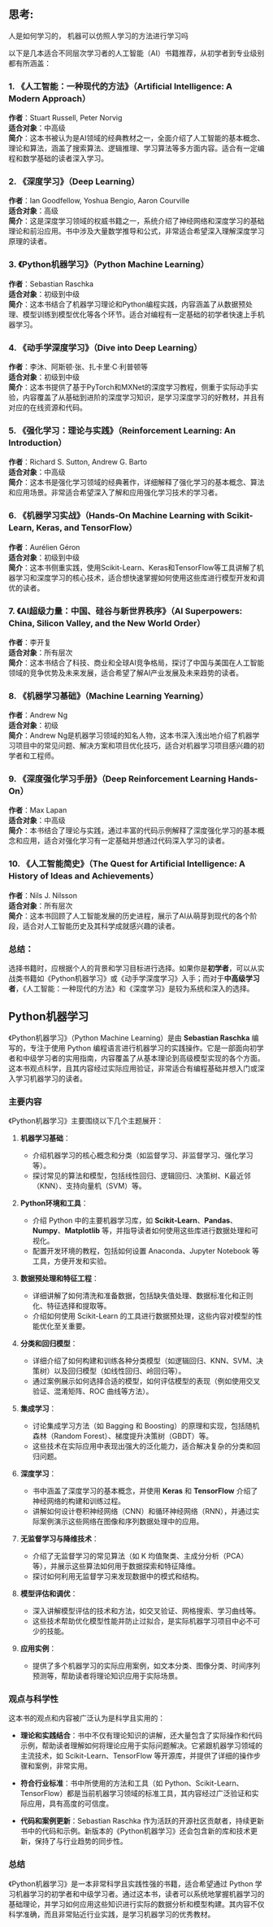 ## 思考: 

人是如何学习的，
机器可以仿照人学习的方法进行学习吗

以下是几本适合不同层次学习者的人工智能（AI）书籍推荐，从初学者到专业级别都有所涵盖：

### 1. **《人工智能：一种现代的方法》（Artificial Intelligence: A Modern Approach）**
   **作者**：Stuart Russell, Peter Norvig  
   **适合对象**：中高级  
   **简介**：这本书被认为是AI领域的经典教材之一，全面介绍了人工智能的基本概念、理论和算法，涵盖了搜索算法、逻辑推理、学习算法等多方面内容。适合有一定编程和数学基础的读者深入学习。

### 2. **《深度学习》（Deep Learning）**
   **作者**：Ian Goodfellow, Yoshua Bengio, Aaron Courville  
   **适合对象**：高级  
   **简介**：这是深度学习领域的权威书籍之一，系统介绍了神经网络和深度学习的基础理论和前沿应用。书中涉及大量数学推导和公式，非常适合希望深入理解深度学习原理的读者。

### 3. **《Python机器学习》（Python Machine Learning）**
   **作者**：Sebastian Raschka  
   **适合对象**：初级到中级  
   **简介**：这本书结合了机器学习理论和Python编程实践，内容涵盖了从数据预处理、模型训练到模型优化等各个环节。适合对编程有一定基础的初学者快速上手机器学习。

### 4. **《动手学深度学习》（Dive into Deep Learning）**
   **作者**：李沐、阿斯顿·张、扎卡里·C·利普顿等  
   **适合对象**：初级到中级  
   **简介**：这本书提供了基于PyTorch和MXNet的深度学习教程，侧重于实际动手实验，内容覆盖了从基础到进阶的深度学习知识，是学习深度学习的好教材，并且有对应的在线资源和代码。

### 5. **《强化学习：理论与实践》（Reinforcement Learning: An Introduction）**
   **作者**：Richard S. Sutton, Andrew G. Barto  
   **适合对象**：中高级  
   **简介**：这本书是强化学习领域的经典著作，详细解释了强化学习的基本概念、算法和应用场景。非常适合希望深入了解和应用强化学习技术的学习者。

### 6. **《机器学习实战》（Hands-On Machine Learning with Scikit-Learn, Keras, and TensorFlow）**
   **作者**：Aurélien Géron  
   **适合对象**：初级到中级  
   **简介**：这本书侧重实践，使用Scikit-Learn、Keras和TensorFlow等工具讲解了机器学习和深度学习的核心技术，适合想快速掌握如何使用这些库进行模型开发和调优的读者。

### 7. **《AI超级力量：中国、硅谷与新世界秩序》（AI Superpowers: China, Silicon Valley, and the New World Order）**
   **作者**：李开复  
   **适合对象**：所有层次  
   **简介**：这本书结合了科技、商业和全球AI竞争格局，探讨了中国与美国在人工智能领域的竞争优势及未来发展，适合希望了解AI产业发展及未来趋势的读者。

### 8. **《机器学习基础》（Machine Learning Yearning）**
   **作者**：Andrew Ng  
   **适合对象**：初级  
   **简介**：Andrew Ng是机器学习领域的知名人物，这本书深入浅出地介绍了机器学习项目中的常见问题、解决方案和项目优化技巧，适合对机器学习项目感兴趣的初学者和工程师。

### 9. **《深度强化学习手册》（Deep Reinforcement Learning Hands-On）**
   **作者**：Max Lapan  
   **适合对象**：中高级  
   **简介**：本书结合了理论与实践，通过丰富的代码示例解释了深度强化学习的基本概念和应用，适合对强化学习有一定基础并想通过代码深入学习的读者。

### 10. **《人工智能简史》（The Quest for Artificial Intelligence: A History of Ideas and Achievements）**
   **作者**：Nils J. Nilsson  
   **适合对象**：所有层次  
   **简介**：这本书回顾了人工智能发展的历史进程，展示了AI从萌芽到现代的各个阶段，适合对人工智能历史及其科学成就感兴趣的读者。

### **总结**：
选择书籍时，应根据个人的背景和学习目标进行选择。如果你是**初学者**，可以从实战类书籍如《Python机器学习》或《动手学深度学习》入手；而对于**中高级学习者**，《人工智能：一种现代的方法》和《深度学习》是较为系统和深入的选择。

## Python机器学习

《Python机器学习》（Python Machine Learning）是由 **Sebastian Raschka** 编写的，专注于使用 Python 编程语言进行机器学习的实践操作。它是一部面向初学者和中级学习者的实用指南，内容覆盖了从基本理论到高级模型实现的各个方面。这本书观点科学，且其内容经过实际应用验证，非常适合有编程基础并想入门或深入学习机器学习的读者。

### **主要内容**

《Python机器学习》主要围绕以下几个主题展开：

1. **机器学习基础**：
   - 介绍机器学习的核心概念和分类（如监督学习、非监督学习、强化学习等）。
   - 探讨常见的算法和模型，包括线性回归、逻辑回归、决策树、K最近邻（KNN）、支持向量机（SVM）等。

2. **Python环境和工具**：
   - 介绍 Python 中的主要机器学习库，如 **Scikit-Learn**、**Pandas**、**Numpy**、**Matplotlib** 等，并指导读者如何使用这些库进行数据处理和可视化。
   - 配置开发环境的教程，包括如何设置 Anaconda、Jupyter Notebook 等工具，方便开发和实验。

3. **数据预处理和特征工程**：
   - 详细讲解了如何清洗和准备数据，包括缺失值处理、数据标准化和正则化、特征选择和提取等。
   - 介绍如何使用 Scikit-Learn 的工具进行数据预处理，这些内容对模型的性能优化至关重要。

4. **分类和回归模型**：
   - 详细介绍了如何构建和训练各种分类模型（如逻辑回归、KNN、SVM、决策树）以及回归模型（如线性回归、岭回归等）。
   - 通过案例展示如何选择合适的模型，如何评估模型的表现（例如使用交叉验证、混淆矩阵、ROC 曲线等方法）。

5. **集成学习**：
   - 讨论集成学习方法（如 Bagging 和 Boosting）的原理和实现，包括随机森林（Random Forest）、梯度提升决策树（GBDT）等。
   - 这些技术在实际应用中表现出强大的泛化能力，适合解决复杂的分类和回归问题。

6. **深度学习**：
   - 书中涵盖了深度学习的基本概念，并使用 **Keras** 和 **TensorFlow** 介绍了神经网络的构建和训练过程。
   - 讲解如何设计卷积神经网络（CNN）和循环神经网络（RNN），并通过实际案例演示这些网络在图像和序列数据处理中的应用。

7. **无监督学习与降维技术**：
   - 介绍了无监督学习的常见算法（如 K 均值聚类、主成分分析（PCA）等），并展示这些算法如何用于数据探索和特征降维。
   - 探讨如何利用无监督学习来发现数据中的模式和结构。

8. **模型评估和调优**：
   - 深入讲解模型评估的技术和方法，如交叉验证、网格搜索、学习曲线等。
   - 这些技术帮助优化模型性能并防止过拟合，是实际机器学习项目中必不可少的技能。

9. **应用实例**：
   - 提供了多个机器学习的实际应用案例，如文本分类、图像分类、时间序列预测等，帮助读者将理论知识应用于实际场景。

### **观点与科学性**

这本书的观点和内容被广泛认为是科学且实用的：

- **理论和实践结合**：书中不仅有理论知识的讲解，还大量包含了实际操作和代码示例，帮助读者理解如何将理论应用于实际问题解决。它紧跟机器学习领域的主流技术，如 Scikit-Learn、TensorFlow 等开源库，并提供了详细的操作步骤和案例，非常实用。
  
- **符合行业标准**：书中所使用的方法和工具（如 Python、Scikit-Learn、TensorFlow）都是当前机器学习领域的标准工具，其内容经过广泛验证和实际应用，具有高度的可信度。

- **代码和案例更新**：Sebastian Raschka 作为活跃的开源社区贡献者，持续更新书中的代码和示例。新版本的《Python机器学习》还会包含新的库和技术更新，保持了与行业趋势的同步性。

### **总结**

《Python机器学习》是一本非常科学且实践性强的书籍，适合希望通过 Python 学习机器学习的初学者和中级学习者。通过这本书，读者可以系统地掌握机器学习的基础理论，并学习如何应用这些知识进行实际的数据分析和模型构建。其内容不仅科学准确，而且非常贴近行业实践，是学习机器学习的优秀教材。